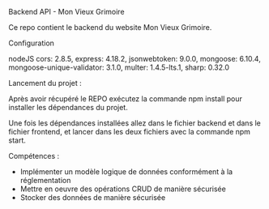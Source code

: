 Backend API - Mon Vieux Grimoire

Ce repo contient le backend du website Mon Vieux Grimoire.

Configuration

nodeJS  cors: 2.8.5, express: 4.18.2, jsonwebtoken: 9.0.0, mongoose: 6.10.4, mongoose-unique-validator: 3.1.0, multer: 1.4.5-lts.1, sharp: 0.32.0

Lancement du projet : 

Après avoir récupéré le REPO exécutez la commande npm install pour installer les dépendances du projet.

Une fois les dépendances installées allez dans le fichier backend et dans le fichier frontend, et lancer dans les deux fichiers avec la commande npm start.


Compétences : 
- Implémenter un modèle logique de données conformément à la réglementation
- Mettre en oeuvre des opérations CRUD de manière sécurisée
- Stocker des données de manière sécurisée